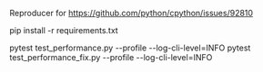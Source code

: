 Reproducer for https://github.com/python/cpython/issues/92810

pip install -r requirements.txt

pytest test_performance.py --profile --log-cli-level=INFO
pytest test_performance_fix.py --profile --log-cli-level=INFO
